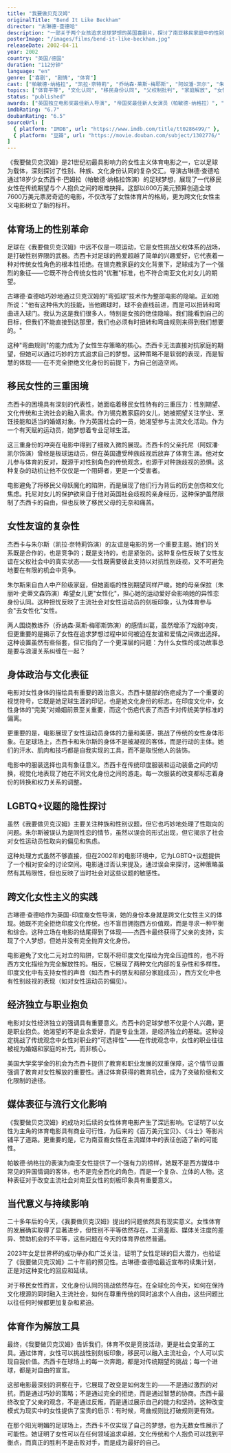 ```yaml
---
title: "我要做贝克汉姆"
originalTitle: "Bend It Like Beckham"
director: "古琳德·查德哈"
description: "一部关于两个女孩追求足球梦想的英国喜剧片，探讨了南亚移民家庭中的性别期望、文化冲突与女性体育参与。古琳德·查德哈执导的这部突破性电影深刻展现了女性在男性主导的体育领域中的挣扎与成长。"
posterImage: "/images/films/bend-it-like-beckham.jpg"
releaseDate: 2002-04-11
year: 2002
country: "英国/德国"
duration: "112分钟"
language: "en"
genre: ["喜剧", "剧情", "体育"]
cast: ["帕敏德·纳格拉", "凯拉·奈特莉", "乔纳森·莱斯·梅耶斯", "阿奴潘·凯尔", "朱丽叶·史蒂文森"]
topics: ["体育平等", "文化认同", "移民身份认同", "父权制批判", "家庭解放", "女性友谊", "酷儿身份", "跨文化女性主义"]
status: "published"
awards: ["英国独立电影奖最佳新人导演", "帝国奖最佳新人女演员（帕敏德·纳格拉）", "青少年选择奖最佳喜剧电影"]
imdbRating: "6.7"
doubanRating: "6.5"
sourceUrl: [
  { platform: "IMDB", url: "https://www.imdb.com/title/tt0286499/" },
  { platform: "豆瓣", url: "https://movie.douban.com/subject/1302776/" }
]
---
```


《我要做贝克汉姆》是21世纪初最具影响力的女性主义体育电影之一，它以足球为载体，深刻探讨了性别、种族、文化身份认同的复杂交汇。导演古琳德·查德哈通过18岁少女杰西卡·巴姆拉（帕敏德·纳格拉饰演）的足球梦想，展现了一代移民女性在传统期望与个人抱负之间的艰难抉择。这部以600万美元预算创造全球7600万美元票房奇迹的电影，不仅改写了女性体育片的格局，更为跨文化女性主义电影树立了新的标杆。

## 体育场上的性别革命

足球在《我要做贝克汉姆》中远不仅是一项运动，它是女性挑战父权体系的战场，是打破性别界限的武器。杰西卡对足球的热爱超越了简单的兴趣爱好，它代表着一种对传统女性角色的根本性拒绝。在锡克教家庭的文化背景下，足球成为了一个强烈的象征——它既不符合传统女性的"优雅"标准，也不符合南亚文化对女儿的期望。

古琳德·查德哈巧妙地通过贝克汉姆的"弯弧球"技术作为整部电影的隐喻。正如她所说："他有这种伟大的技能，当他踢球时，球不会直线前进，而是可以扭转和弯曲进入球门。我认为这是我们很多人，特别是女孩的绝佳隐喻。我们能看到自己的目标，但我们不能直接到达那里，我们也必须有时扭转和弯曲规则来得到我们想要的。"

这种"弯曲规则"的能力成为了女性生存策略的核心。杰西卡无法直接对抗家庭的期望，但她可以通过巧妙的方式追求自己的梦想。这种策略不是软弱的表现，而是智慧的体现——在不完全拒绝文化身份的前提下，为自己创造空间。

## 移民女性的三重困境

杰西卡的困境具有深刻的代表性，她面临着移民女性特有的三重压力：性别期望、文化传统和主流社会的融入需求。作为锡克教家庭的女儿，她被期望关注学业、烹饪技能和适当的婚姻对象。作为英国社会的一员，她渴望参与主流文化活动。作为一个有天赋的运动员，她梦想着专业足球生涯。

这三重身份的冲突在电影中得到了细致入微的展现。杰西卡的父亲托尼（阿奴潘·凯尔饰演）曾经是板球运动员，但在英国遭受种族歧视后放弃了体育生涯。他对女儿参与体育的反对，既源于对性别角色的传统观念，也源于对种族歧视的恐惧。这种复杂的动机让他不仅仅是一个阻碍者，更是一个受害者。

电影避免了将移民父母妖魔化的陷阱，而是展现了他们行为背后的历史创伤和文化焦虑。托尼对女儿的保护欲来自于他对英国社会歧视的亲身经历，这种保护虽然限制了杰西卡的自由，但也反映了移民父母的无奈和痛苦。

## 女性友谊的复杂性

杰西卡与朱尔斯（凯拉·奈特莉饰演）的友谊是电影的另一个重要主题。她们的关系既是合作的，也是竞争的；既是支持的，也是紧张的。这种复杂性反映了女性友谊在父权社会中的真实状态——女性既需要彼此支持以对抗性别歧视，又不可避免地要在有限的机会中竞争。

朱尔斯来自白人中产阶级家庭，但她面临的性别期望同样严峻。她的母亲保拉（朱丽叶·史蒂文森饰演）希望女儿更"女性化"，担心她的运动爱好会影响她的异性恋身份认同。这种担忧反映了主流社会对女性运动员的刻板印象，认为体育参与会"去女性化"女性。

两人围绕教练乔（乔纳森·莱斯·梅耶斯饰演）的感情纠葛，虽然增添了戏剧冲突，但更重要的是揭示了女性在追求梦想过程中如何被迫在友谊和爱情之间做出选择。这种设置虽然有些俗套，但它指向了一个更深层的问题：为什么女性的成功故事总是要与浪漫关系纠缠在一起？

## 身体政治与文化表征

电影对女性身体的描绘具有重要的政治意义。杰西卡腿部的伤疤成为了一个重要的视觉符号，它既是她足球生涯的印记，也是她文化身份的标志。在印度文化中，女性身体的"完美"对婚姻前景至关重要，而这个伤疤代表了杰西卡对传统美学标准的偏离。

更重要的是，电影展现了女性运动员身体的力量和美感，挑战了传统的女性身体形象。在足球场上，杰西卡和朱尔斯的身体不是被凝视的客体，而是行动的主体。她们的汗水、肌肉和技巧都是自我实现的工具，而不是取悦他人的装饰。

电影中的服装选择也具有象征意义。杰西卡在传统印度服装和运动装备之间的切换，视觉化地表现了她在不同文化身份之间的游走。每一次服装的改变都标志着身份的转换和权力关系的调整。

## LGBTQ+议题的隐性探讨

虽然《我要做贝克汉姆》主要关注种族和性别议题，但它也巧妙地处理了性取向的问题。朱尔斯被误认为是同性恋的情节，虽然以误会的形式出现，但它揭示了社会对女性运动员性取向的偏见和焦虑。

这种处理方式虽然不够直接，但在2002年的电影环境中，它为LGBTQ+议题提供了一个相对安全的讨论空间。电影通过否认来提及，通过误会来探讨，这种策略虽然有其局限性，但也反映了当时社会对这些议题的敏感性。

## 跨文化女性主义的实践

古琳德·查德哈作为英国-印度裔女性导演，她的身份本身就是跨文化女性主义的体现。她既不完全拒绝印度文化传统，也不盲目拥抱西方价值观，而是寻求一种平衡和综合。这种立场在电影的结尾得到了体现——杰西卡最终获得了父亲的支持，实现了个人梦想，但她并没有完全抛弃文化身份。

电影避免了文化二元对立的陷阱，它既不将印度文化描绘为完全压迫性的，也不将西方文化描绘为完全解放性的。相反，它展现了两种文化内部的复杂性和多样性。印度文化中有支持女性的声音（如杰西卡的朋友和部分家庭成员），西方文化中也有性别歧视的表现（如对女性运动员的偏见）。

## 经济独立与职业抱负

电影对女性经济独立的强调具有重要意义。杰西卡的足球梦想不仅是个人兴趣，更是职业抱负。她渴望的不是业余爱好，而是专业生涯，是经济独立的基础。这种设定挑战了传统观念中女性对职业的"可选择性"——在传统观念中，女性的职业往往被视为婚姻和家庭的补充，而非核心。

美国大学奖学金的机会为杰西卡提供了教育和职业发展的双重保障，这个情节设置强调了教育对女性解放的重要性。通过体育获得的教育机会，成为了突破阶级和文化限制的途径。

## 媒体表征与流行文化影响

《我要做贝克汉姆》的成功对后续的女性体育电影产生了深远影响。它证明了以女性为主角的体育电影具有商业可行性，为后来的《百万美元宝贝》、《斗士》等影片铺平了道路。更重要的是，它为南亚裔女性在主流媒体中的表征创造了新的可能性。

帕敏德·纳格拉的表演为南亚女性提供了一个强有力的榜样，她既不是西方媒体中常见的异国情调的客体，也不是完全西化的角色，而是一个复杂、立体的人物。这种表征对于改变主流社会对南亚女性的刻板印象具有重要意义。

## 当代意义与持续影响

二十多年后的今天，《我要做贝克汉姆》提出的问题依然具有现实意义。女性体育的发展确实取得了显著进步，但性别不平等依然存在。工资差距、媒体关注度的差异、赞助机会的不平等，这些问题在今天的体育界依然普遍。

2023年女足世界杯的成功举办和广泛关注，证明了女性足球的巨大潜力，也验证了《我要做贝克汉姆》二十年前的预见性。古琳德·查德哈最近宣布的续集计划，正是对这种变化的回应和延续。

对于移民女性而言，文化身份认同的挑战依然存在。在全球化的今天，如何在保持文化根源的同时融入主流社会，如何在尊重传统的同时追求个人自由，这些问题比以往任何时候都更加复杂和紧迫。

## 体育作为解放工具

最终，《我要做贝克汉姆》告诉我们，体育不仅是竞技活动，更是社会变革的工具。通过体育，女性可以挑战性别刻板印象，移民可以融入主流社会，个人可以实现自我价值。杰西卡在球场上的每一次奔跑，都是对传统期望的挑战；每一个进球，都是对自由的宣言。

这部电影最深刻的洞察在于，它展现了改变是如何发生的——不是通过激烈的对抗，而是通过巧妙的策略；不是通过完全的拒绝，而是通过智慧的协商。杰西卡最终改变了父亲的观念，不是通过反叛，而是通过展示自己的能力和坚持。这种改变模式为现实中的女性提供了宝贵的启示：有时候，弯曲规则比打破规则更有效。

在那个阳光明媚的足球场上，杰西卡不仅实现了自己的梦想，也为无数女性展示了可能性。她证明了女性可以在任何领域追求卓越，文化传统和个人抱负可以找到平衡点，而真正的胜利不是击败对手，而是成为最好的自己。